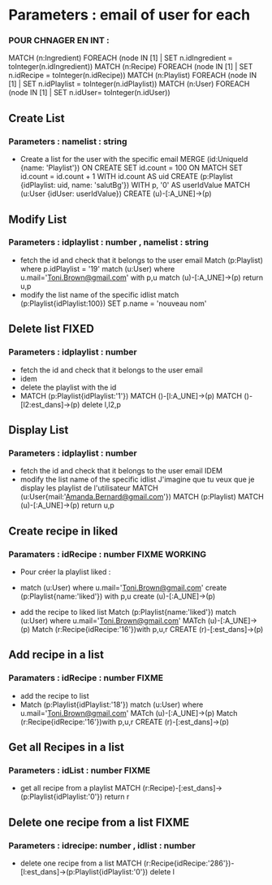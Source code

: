# Parameters : email of user for each
### POUR CHNAGER EN INT :
MATCH (n:Ingredient) FOREACH (node IN [1] | SET n.idIngredient = toInteger(n.idIngredient))
MATCH (n:Recipe) FOREACH (node IN [1] | SET n.idRecipe = toInteger(n.idRecipe))
MATCH (n:Playlist) FOREACH (node IN [1] | SET n.idPlaylist = toInteger(n.idPlaylist))
MATCH (n:User) FOREACH (node IN [1] | SET n.idUser= toInteger(n.idUser))
## Create List

### Parameters : namelist : string

-   Create a list for the user with the specific email
MERGE (id:UniqueId {name: 'Playlist'}) ON CREATE SET id.count = 100 ON MATCH SET id.count = id.count + 1
WITH id.count AS uid CREATE (p:Playlist {idPlaylist: uid, name: 'salutBg'})
WITH p, '0' AS userIdValue MATCH (u:User {idUser: userIdValue})
CREATE (u)-[:A_UNE]->(p)

## Modify List

### Parameters : idplaylist : number , namelist : string

-   fetch the id and check that it belongs to the user email
Match (p:Playlist) where p.idPlaylist = '19' match (u:User) where u.mail='Toni.Brown@gmail.com' with p,u match (u)-[:A_UNE]->(p) return u,p
-   modify the list name of the specific idlist
match (p:Playlist{idPlaylist:100}) SET p.name = 'nouveau nom'
## Delete list FIXED

### Parameters : idplaylist : number

-   fetch the id and check that it belongs to the user email
-   idem
-   delete the playlist with the id
-   MATCH (p:Playlist{idPlaylist:'1'}) MATCH ()-[l:A_UNE]->(p) MATCH ()-[l2:est_dans]->(p) delete l,l2,p

## Display List

### Parameters : idplaylist : number

-   fetch the id and check that it belongs to the user email
IDEM
-   modify the list name of the specific idlist J'imagine que tu veux que je display les playlist de l'utilisateur
MATCH (u:User{mail:'Amanda.Bernard@gmail.com'}) MATCH (p:Playlist) MATCH (u)-[:A_UNE]->(p) return u,p
## Create recipe in liked

### Paramaters : idRecipe : number FIXME WORKING
- Pour créer la playlist liked :
-  match (u:User) where u.mail='Toni.Brown@gmail.com' create (p:Playlist{name:'liked'}) with p,u create (u)-[:A_UNE]->(p) 

- add the recipe to liked list
  Match (p:Playlist{name:'liked'})  match (u:User) where u.mail='Toni.Brown@gmail.com' MATch (u)-[:A_UNE]->(p)   Match (r:Recipe{idRecipe:'16'})with p,u,r CREATE (r)-[:est_dans]->(p) 

## Add recipe in a list

### Paramaters : idRecipe : number FIXME

- add the recipe to list
- Match (p:Playlist{idPlaylist:'18'})  match (u:User) where u.mail='Toni.Brown@gmail.com' MATch (u)-[:A_UNE]->(p)   Match (r:Recipe{idRecipe:'16'})with p,u,r CREATE (r)-[:est_dans]->(p) 

## Get all Recipes in a list

### Parameters : idList : number FIXME

- get all recipe from a playlist
  MATCH (r:Recipe)-[:est_dans]->(p:Playlist{idPlaylist:'0'}) return r

## Delete one recipe from a list FIXME

### Parameters : idrecipe: number , idlist : number

- delete one recipe from a list
MATCH (r:Recipe{idRecipe:'286'})-[l:est_dans]->(p:Playlist{idPlaylist:'0'}) delete l
